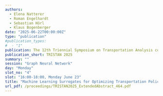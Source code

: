 ```yaml
---
authors:
  - Elena Natterer
  - Roman Engelhardt
  - Sebastian Hörl
  - Klaus Bogenberger
date: "2025-06-22T00:00:00Z"
type: "publication"
#publication_types:
#  - "1"
publication: The 12th Triennial Symposium on Transportation Analysis conference
publication_short: TRISTAN 2025
summary: ""
session: "Graph Neural Network"
day: "Monday"
slot_no: "4"
slot: "16:00-18:00, Monday June 23"
title: "Machine Learning Surrogates for Optimizing Transportation Policies with Agent-Based Models"
url_pdf: /proceedings/TRISTAN2025_ExtendedAbstract_464.pdf
---
```

